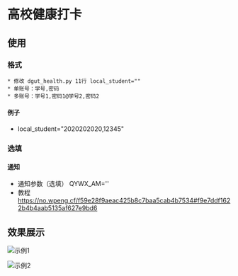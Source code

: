 # 高校健康打卡
## 使用
### 格式
    * 修改 dgut_health.py 11行 local_student=""
    * 单账号：学号,密码 
    * 多账号：学号1,密码1@学号2,密码2
#### 例子
*    local_student="2020202020,12345"
### 选填
#### 通知
* 通知参数（选填）
QYWX_AM=''
* 教程 https://no.wpeng.cf/f59e28f9aeac425b8c7baa5cab4b7534#f9e7ddf1622b4b4aab5135af627e9bd6

## 效果展示
![示例1](https://cdn.jsdelivr.net/gh/Wpenga/image@main/20220410132900.png)

![示例2](https://cdn.jsdelivr.net/gh/Wpenga/image@main/20220410133135.png)
